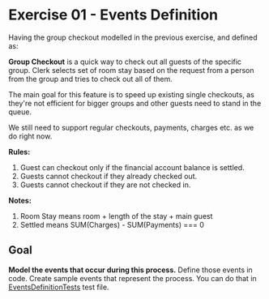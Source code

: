 # Exercise 01 - Events Definition

Having the group checkout modelled in the previous exercise, and defined as:

**Group Checkout** is a quick way to check out all guests of the specific group. Clerk selects set of room stay based on the request from a person from the group and tries to check out all of them.

The main goal for this feature is to speed up existing single checkouts, as they're not efficient for bigger groups and other guests need to stand in the queue.

We still need to support regular checkouts, payments, charges etc. as we do right now.

**Rules:**
1. Guest can checkout only if the financial account balance is settled.
2. Guests cannot checkout if they already checked out.
3. Guests cannot checkout if they are not checked in.

**Notes:**
1. Room Stay means room + length of the stay + main guest
2. Settled means SUM(Charges) - SUM(Payments) === 0

## Goal

**Model the events that occur during this process.** Define those events in code.
Create sample events that represent the process. You can do that in [EventsDefinitionTests](./EventsDefinitionTests.java) test file.
